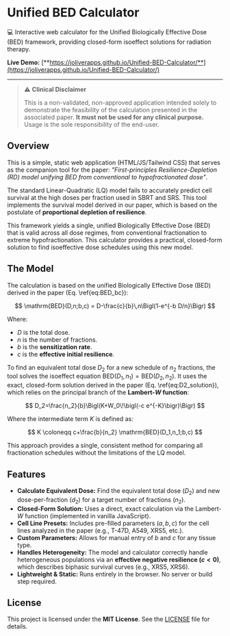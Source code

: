 # Unified BED Calculator

💻 Interactive web calculator for the Unified Biologically Effective Dose (BED) framework, providing closed-form isoeffect solutions for radiation therapy.

**Live Demo:** [**https://joliverapps.github.io/Unified-BED-Calculator/**](https://joliverapps.github.io/Unified-BED-Calculator/)

---

> ⚠️ **Clinical Disclaimer**
>
> This is a non-validated, non-approved application intended solely to demonstrate the feasibility of the calculation presented in the associated paper. **It must not be used for any clinical purpose.** Usage is the sole responsibility of the end-user.

## Overview

This is a simple, static web application (HTML/JS/Tailwind CSS) that serves as the companion tool for the paper: *"First-principles Resilience-Depletion (RD) model unifying BED from conventional to hypofractionated dose"*.

The standard Linear-Quadratic (LQ) model fails to accurately predict cell survival at the high doses per fraction used in SBRT and SRS. This tool implements the survival model derived in our paper, which is based on the postulate of **proportional depletion of resilience**.

This framework yields a single, unified Biologically Effective Dose (BED) that is valid across all dose regimes, from conventional fractionation to extreme hypofractionation. This calculator provides a practical, closed-form solution to find isoeffective dose schedules using this new model.



## The Model

The calculation is based on the unified Biologically Effective Dose (BED) derived in the paper (Eq. \ref{eq:BED_bc}):

$$
\mathrm{BED}(D,n;b,c) = D-\frac{c}{b}\,n\Bigl(1-e^{-b D/n}\Bigr)
$$

Where:
* $D$ is the total dose.
* $n$ is the number of fractions.
* $b$ is the **sensitization rate**.
* $c$ is the **effective initial resilience**.

To find an equivalent total dose $D_2$ for a new schedule of $n_2$ fractions, the tool solves the isoeffect equation $\mathrm{BED}(D_1, n_1) = \mathrm{BED}(D_2, n_2)$. It uses the exact, closed-form solution derived in the paper (Eq. \ref{eq:D2_solution}), which relies on the principal branch of the **Lambert-$W$ function**:

$$
D_2=\frac{n_2}{b}\Bigl(K+W_0\!\bigl(-c e^{-K}\bigr)\Bigr)
$$

Where the intermediate term $K$ is defined as:

$$
K \coloneqq c+\frac{b}{n_2} \mathrm{BED}(D_1,n_1;b,c)
$$

This approach provides a single, consistent method for comparing all fractionation schedules without the limitations of the LQ model.

## Features

* **Calculate Equivalent Dose:** Find the equivalent total dose ($D_2$) and new dose-per-fraction ($d_2$) for a target number of fractions ($n_2$).
* **Closed-Form Solution:** Uses a direct, exact calculation via the Lambert-$W$ function (implemented in vanilla JavaScript).
* **Cell Line Presets:** Includes pre-filled parameters ($a, b, c$) for the cell lines analyzed in the paper (e.g., T-47D, A549, XRS5, etc.).
* **Custom Parameters:** Allows for manual entry of $b$ and $c$ for any tissue type.
* **Handles Heterogeneity:** The model and calculator correctly handle heterogeneous populations via an **effective negative resilience ($c < 0$)**, which describes biphasic survival curves (e.g., XRS5, XRS6).
* **Lightweight & Static:** Runs entirely in the browser. No server or build step required.

## License

This project is licensed under the **MIT License**. See the [LICENSE](LICENSE) file for details.
